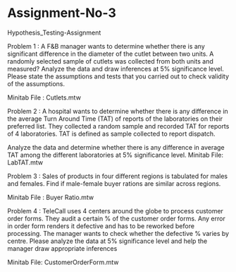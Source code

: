 # Assignment-No-3
Hypothesis_Testing-Assignment

Problem 1 :
A F&B manager wants to determine whether there is any significant difference in the diameter of the cutlet between two units. A randomly selected sample of cutlets was collected from both units and measured? Analyze the data and draw inferences at 5% significance level. Please state the assumptions and tests that you carried out to check validity of the assumptions.

 Minitab File : Cutlets.mtw
 
Problem 2 :
A hospital wants to determine whether there is any difference in the average Turn Around Time (TAT) of reports of the laboratories on their preferred list. They collected a random sample and recorded TAT for reports of 4 laboratories. TAT is defined as sample collected to report dispatch.

Analyze the data and determine whether there is any difference in average TAT among the different laboratories at 5% significance level.     Minitab File: LabTAT.mtw

Problem 3 :
Sales of products in four different regions is tabulated for males and females. Find if male-female buyer rations are similar across regions.

 Minitab File : Buyer Ratio.mtw
 
Problem 4 :
TeleCall uses 4 centers around the globe to process customer order forms. They audit a certain % of the customer order forms. Any error in order form renders it defective and has to be reworked before processing. The manager wants to check whether the defective % varies by centre. Please analyze the data at 5% significance level and help the manager draw appropriate inferences

Minitab File: CustomerOrderForm.mtw
